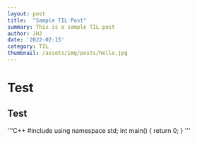 ```yaml
---
layout: post
title:  "Sample TIL Post"
summary: This is a sample TIL post
author: JHJ
date: '2022-02-15'
category: TIL
thumbnail: /assets/img/posts/hello.jpg
---
```


# Test
## Test
'''C++
#include <iostream>
using namespace std;
int main()
{
    return 0;
}
'''
